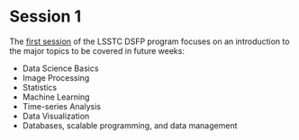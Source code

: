 # Session 1

The [first session](http://ciera.northwestern.edu/Education/LSSTC_Session-Information.php) of the LSSTC DSFP program focuses on an introduction to the major topics to be covered in future weeks:

* Data Science Basics
* Image Processing
* Statistics
* Machine Learning
* Time-series Analysis
* Data Visualization
* Databases, scalable programming, and data management